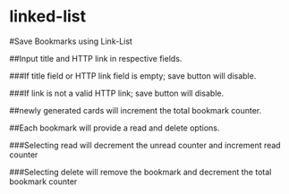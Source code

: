 # linked-list

#Save Bookmarks using Link-List

##Input title and HTTP link in respective fields.

###If title field or HTTP link field is empty; save button will disable.

###If link is not a valid HTTP link; save button will disable.

##newly generated cards will increment the total bookmark counter.

##Each bookmark will provide a read and delete options.

###Selecting read will decrement the unread counter and increment read counter

###Selecting delete will remove the bookmark and decrement the total bookmark counter

